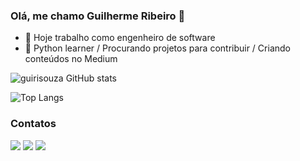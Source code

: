 ### Olá, me chamo Guilherme Ribeiro 👋

- 🔭 Hoje trabalho como engenheiro de software
- 🌱 Python learner / Procurando projetos para contribuir / Criando conteúdos no Medium

![guirisouza GitHub stats](https://github-readme-stats.vercel.app/api?username=guirisouza&show_icons=true&theme=dracula)

![Top Langs](https://github-readme-stats.vercel.app/api/top-langs/?username=guirisouza&layout=compact)

### Contatos
<div>
<a href="https://medium.com/@ribeiro.g.souza" target="_blank"><img loading="lazy" src="https://img.shields.io/badge/Medium-12100E?style=for-the-badge&logo=medium&logoColor=white" target="_blank"></a>
<a href = "mailto:ribeiro.g.souza@gmail.com"><img loading="lazy" src="https://img.shields.io/badge/Gmail-D14836?style=for-the-badge&logo=gmail&logoColor=white" target="_blank"></a>
<a href="https://www.linkedin.com/in/guilherme-ribeiro-de-souza/" target="_blank"><img loading="lazy" src="https://img.shields.io/badge/-LinkedIn-%230077B5?style=for-the-badge&logo=linkedin&logoColor=white" target="_blank"></a>   
</div>

